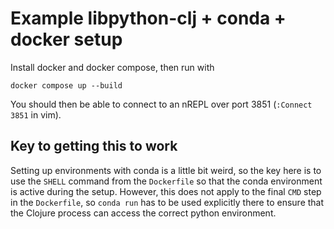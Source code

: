 
# Example libpython-clj + conda + docker setup

Install docker and docker compose, then run with

```
docker compose up --build
```

You should then be able to connect to an nREPL over port 3851 (`:Connect 3851` in vim).

## Key to getting this to work

Setting up environments with conda is a little bit weird, so the key here is to use the `SHELL` command from the `Dockerfile` so that the conda environment is active during the setup.
However, this does not apply to the final `CMD` step in the `Dockerfile`, so `conda run` has to be used explicitly there to ensure that the Clojure process can access the correct python environment.


